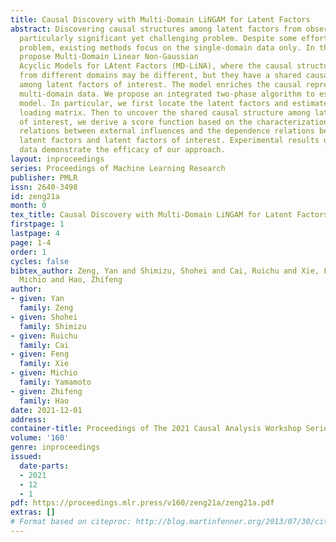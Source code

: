 ```yaml
---
title: Causal Discovery with Multi-Domain LiNGAM for Latent Factors
abstract: Discovering causal structures among latent factors from observed data is
  particularly significant yet challenging problem. Despite some efforts for this
  problem, existing methods focus on the single-domain data only. In this paper, we
  propose Multi-Domain Linear Non-Gaussian
  Acyclic Models for LAtent Factors (MD-LiNA), where the causal structures
  from different domains may be different, but they have a shared causal structure
  among latent factors of interest. The model enriches the causal representation for
  multi-domain data. We propose an integrated two-phase algorithm to estimate the
  model. In particular, we first locate the latent factors and estimate the factor
  loading matrix. Then to uncover the shared causal structure among latent factors
  of interest, we derive a score function based on the characterization of independence
  relations between external influences and the dependence relations between multi-domain
  latent factors and latent factors of interest. Experimental results on synthetic
  data demonstrate the efficacy of our approach.
layout: inproceedings
series: Proceedings of Machine Learning Research
publisher: PMLR
issn: 2640-3498
id: zeng21a
month: 0
tex_title: Causal Discovery with Multi-Domain LiNGAM for Latent Factors
firstpage: 1
lastpage: 4
page: 1-4
order: 1
cycles: false
bibtex_author: Zeng, Yan and Shimizu, Shohei and Cai, Ruichu and Xie, Feng and Yamamoto,
  Michio and Hao, Zhifeng
author:
- given: Yan
  family: Zeng
- given: Shohei
  family: Shimizu
- given: Ruichu
  family: Cai
- given: Feng
  family: Xie
- given: Michio
  family: Yamamoto
- given: Zhifeng
  family: Hao
date: 2021-12-01
address:
container-title: Proceedings of The 2021 Causal Analysis Workshop Series
volume: '160'
genre: inproceedings
issued:
  date-parts:
  - 2021
  - 12
  - 1
pdf: https://proceedings.mlr.press/v160/zeng21a/zeng21a.pdf
extras: []
# Format based on citeproc: http://blog.martinfenner.org/2013/07/30/citeproc-yaml-for-bibliographies/
---
```

